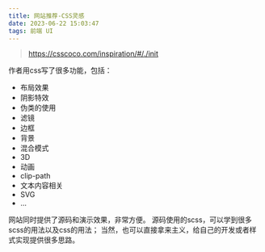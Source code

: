 ```yaml
---
title: 网站推荐-CSS灵感
date: 2023-06-22 15:03:47
tags: 前端 UI
---
```

>https://csscoco.com/inspiration/#/./init

作者用css写了很多功能，包括：
- 布局效果
- 阴影特效
- 伪类的使用
- 滤镜
- 边框
- 背景
- 混合模式
- 3D
- 动画
- clip-path
- 文本内容相关
- SVG
- ...


网站同时提供了源码和演示效果，非常方便。
源码使用的scss，可以学到很多scss的用法以及css的用法；
当然，也可以直接拿来主义，给自己的开发或者样式实现提供很多思路。